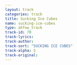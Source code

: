 ```yaml
---
layout: track
categories: track
title: Sucking Ice Cubes
name: sucking-ice-cubes
type: ahfow_track
track-id: 70
track-lyrics: 
track-author: 
track-sort: "SUCKING ICE CUBES"
track-alpha: S
track-original: 
---
```

